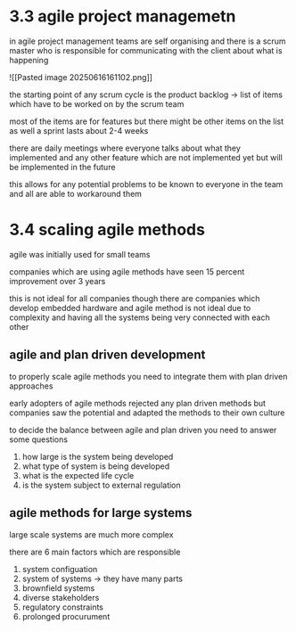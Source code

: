 
# 3.3 agile project managemetn
in agile project management teams are self organising and there is a scrum master who is responsible for communicating with the client about what is happening 

![[Pasted image 20250616161102.png]]

the starting point of any scrum cycle is the product backlog -> list of items which have to be worked on by the scrum team 

most of the items are for features but there might be other items on the list as well 
a sprint lasts about 2-4 weeks 

there are daily meetings where everyone talks about what they implemented and any other feature which are not implemented yet but will be implemented in the future 

this allows for any potential problems to be known to everyone in the team and all are able to workaround them 



# 3.4 scaling agile methods
agile was initially used for small teams 

companies which are using agile methods have seen 15 percent improvement over 3 years

this is not ideal for all companies though 
there are companies which develop embedded hardware and agile method is not ideal due to complexity and having all the systems being very connected with each other 


## agile and plan driven development

to properly scale agile methods you need to integrate them with plan driven approaches

early adopters of agile methods rejected any plan driven methods but companies saw the potential and adapted the methods to their own culture 

to decide the balance between agile and plan driven you need to answer some questions 
1. how large is the system being developed
2. what type of system is being developed
3. what is the expected life cycle
4. is the system subject to external regulation

## agile methods for large systems
large scale systems are much more complex 

there are 6 main factors which are responsible
1. system configuation 
2. system of systems -> they have many parts
3. brownfield systems
4. diverse stakeholders
5. regulatory constraints 
6. prolonged procurument 



